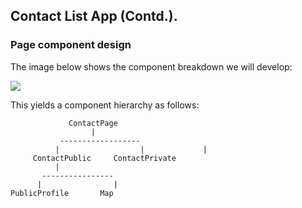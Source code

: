 ## Contact List App (Contd.).

### Page component design

The image below shows the component breakdown we will develop:

![][components]

This yields a component hierarchy as follows:

                 ContactPage
                      |
               ------------------
              |                  |             |
         ContactPublic     ContactPrivate
              |
           ----------------
          |                |
    PublicProfile       Map 

[components]: ./img/components.png
